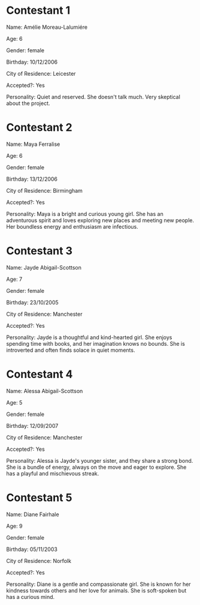 # Contestant 1
Name: Amélie Moreau-Lalumiére

Age: 6

Gender: female

Birthday: 10/12/2006

City of Residence: Leicester

Accepted?: Yes

Personality: Quiet and reserved. She doesn't talk much. Very skeptical about the project.

# Contestant 2
Name: Maya Ferralise

Age: 6

Gender: female

Birthday: 13/12/2006

City of Residence: Birmingham

Accepted?: Yes

Personality: Maya is a bright and curious young girl. She has an adventurous spirit and loves exploring new places and meeting new people. Her boundless energy and enthusiasm are infectious.

# Contestant 3
Name: Jayde Abigail-Scottson

Age: 7

Gender: female

Birthday: 23/10/2005

City of Residence: Manchester

Accepted?: Yes

Personality: Jayde is a thoughtful and kind-hearted girl. She enjoys spending time with books, and her imagination knows no bounds. She is introverted and often finds solace in quiet moments.

# Contestant 4
Name: Alessa Abigail-Scottson

Age: 5

Gender: female

Birthday: 12/09/2007

City of Residence: Manchester

Accepted?: Yes

Personality: Alessa is Jayde's younger sister, and they share a strong bond. She is a bundle of energy, always on the move and eager to explore. She has a playful and mischievous streak.

# Contestant 5
Name: Diane Fairhale

Age: 9

Gender: female

Birthday: 05/11/2003

City of Residence: Norfolk

Accepted?: Yes

Personality: Diane is a gentle and compassionate girl. She is known for her kindness towards others and her love for animals. She is soft-spoken but has a curious mind.